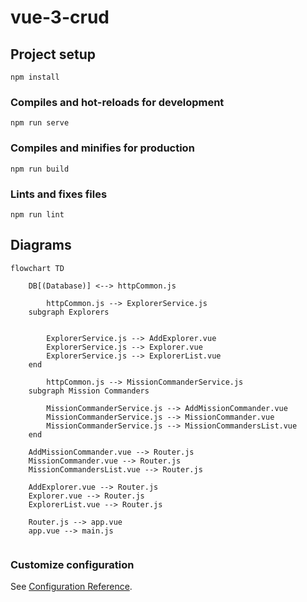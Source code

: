 # vue-3-crud

## Project setup
```
npm install
```

### Compiles and hot-reloads for development
```
npm run serve
```

### Compiles and minifies for production
```
npm run build
```

### Lints and fixes files
```
npm run lint
```

## Diagrams
```mermaid
flowchart TD

    DB[(Database)] <--> httpCommon.js

        httpCommon.js --> ExplorerService.js
    subgraph Explorers


        ExplorerService.js --> AddExplorer.vue 
        ExplorerService.js --> Explorer.vue
        ExplorerService.js --> ExplorerList.vue
    end
    
        httpCommon.js --> MissionCommanderService.js
    subgraph Mission Commanders

        MissionCommanderService.js --> AddMissionCommander.vue
        MissionCommanderService.js --> MissionCommander.vue
        MissionCommanderService.js --> MissionCommandersList.vue
    end

    AddMissionCommander.vue --> Router.js
    MissionCommander.vue --> Router.js
    MissionCommandersList.vue --> Router.js

    AddExplorer.vue --> Router.js
    Explorer.vue --> Router.js
    ExplorerList.vue --> Router.js

    Router.js --> app.vue
    app.vue --> main.js
   
```


### Customize configuration
See [Configuration Reference](https://cli.vuejs.org/config/).
